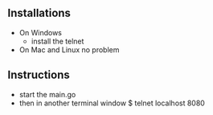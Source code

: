 ## Installations
* On Windows
    * install the telnet
* On Mac and Linux no problem

## Instructions
* start the main.go
* then in another terminal window $ telnet localhost 8080    